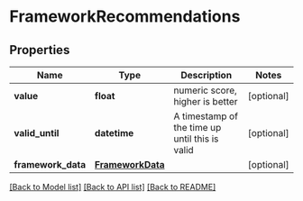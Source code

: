 # FrameworkRecommendations

## Properties
Name | Type | Description | Notes
------------ | ------------- | ------------- | -------------
**value** | **float** | numeric score, higher is better | [optional] 
**valid_until** | **datetime** | A timestamp of the time up until this is valid | [optional] 
**framework_data** | [**FrameworkData**](FrameworkData.md) |  | [optional] 

[[Back to Model list]](../README.md#documentation-for-models) [[Back to API list]](../README.md#documentation-for-api-endpoints) [[Back to README]](../README.md)


